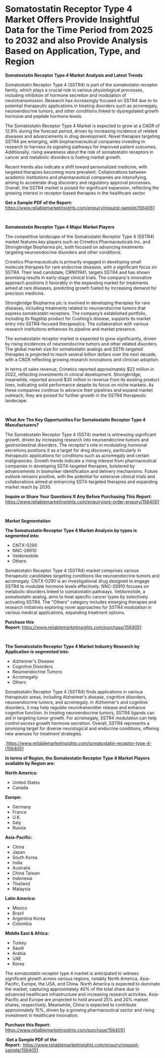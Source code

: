 <p><h1>Somatostatin Receptor Type 4 Market Offers Provide Insightful Data for the Time Period from 2025 to 2032 and also Provide Analysis Based on Application, Type, and Region</h1></p><p><strong>Somatostatin Receptor Type 4 Market Analysis and Latest Trends</strong></p>
<p><p>Somatostatin Receptor Type 4 (SSTR4) is part of the somatostatin receptor family, which plays a crucial role in various physiological processes, including inhibition of hormone secretion and modulation of neurotransmission. Research has increasingly focused on SSTR4 due to its potential therapeutic applications in treating disorders such as acromegaly, neuroendocrine tumors, and other conditions linked to dysregulated growth hormone and peptide hormone levels.</p><p>The Somatostatin Receptor Type 4 Market is expected to grow at a CAGR of 12.9% during the forecast period, driven by increasing incidence of related diseases and advancements in drug development. Novel therapies targeting SSTR4 are emerging, with biopharmaceutical companies investing in research to harness its signaling pathways for improved patient outcomes. Additionally, rising awareness about the role of somatostatin receptors in cancer and metabolic disorders is fueling market growth.</p><p>Recent trends also indicate a shift toward personalized medicine, with targeted therapies becoming more prevalent. Collaborations between academic institutions and pharmaceutical companies are intensifying, aiming to accelerate drug discovery and regulatory approval processes. Overall, the SSTR4 market is poised for significant expansion, reflecting the growing interest in receptor-based therapies in the healthcare sector.</p></p>
<p><strong>Get a Sample PDF of the Report:&nbsp;</strong> <a href="https://www.reliablemarketinsights.com/enquiry/request-sample/1564051?utm_campaign=3712&utm_medium=2&utm_source=Github&utm_content=ia&utm_term=19042025&utm_id=somatostatin-receptor-type-4">https://www.reliablemarketinsights.com/enquiry/request-sample/1564051</a></p>
<p>&nbsp;</p>
<p><strong>Somatostatin Receptor Type 4 Major Market Players</strong></p>
<p><p>The competitive landscape of the Somatostatin Receptor Type 4 (SSTR4) market features key players such as Crinetics Pharmaceuticals Inc. and Strongbridge Biopharma plc, both focused on advancing treatments targeting neuroendocrine disorders and other conditions.</p><p>Crinetics Pharmaceuticals is primarily engaged in developing small molecule therapies for rare endocrine diseases, with a significant focus on SSTR4. Their lead candidate, CRN01941, targets SSTR4 and has shown promising results in early-stage clinical trials. The company's innovative approach positions it favorably in the expanding market for treatments aimed at rare diseases, predicting growth fueled by increasing demand for precision medicine.</p><p>Strongbridge Biopharma plc is involved in developing therapies for rare diseases, including treatments related to neuroendocrine tumors that express somatostatin receptors. The company’s established portfolio, including its flagship product for Cushing’s disease, supports its market entry into SSTR4-focused therapeutics. The collaboration with various research institutions enhances its pipeline and market presence.</p><p>The somatostatin receptor market is expected to grow significantly, driven by rising incidences of neuroendocrine tumors and other related disorders. The global market size for somatostatin analogs and SSTR-targeted therapies is projected to reach several billion dollars over the next decade, with a CAGR reflecting growing research innovations and clinician adoption.</p><p>In terms of sales revenue, Crinetics reported approximately $22 million in 2022, reflecting investments in clinical development. Strongbridge, meanwhile, reported around $30 million in revenue from its existing product lines, indicating solid performance despite its focus on niche markets. As these companies continue to advance their pipelines and expand market outreach, they are poised for further growth in the SSTR4 therapeutic landscape.</p></p>
<p>&nbsp;</p>
<p><strong>What Are The Key Opportunities For Somatostatin Receptor Type 4 Manufacturers?</strong></p>
<p><p>The Somatostatin Receptor Type 4 (SST4) market is witnessing significant growth, driven by increasing research into neuroendocrine tumors and gastrointestinal disorders. The receptor's role in modulating hormonal secretions positions it as a target for drug discovery, particularly in therapeutic applications for conditions such as acromegaly and certain malignancies. Growth trends indicate a rising interest from pharmaceutical companies in developing SST4-targeted therapies, bolstered by advancements in biomarker identification and delivery mechanisms. Future outlook remains positive, with the potential for extensive clinical trials and collaborations aimed at enhancing SST4-targeted therapies and expanding market reach by 2030.</p></p>
<p><strong>Inquire or Share Your Questions If Any Before Purchasing This Report:</strong> <a href="https://www.reliablemarketinsights.com/enquiry/pre-order-enquiry/1564051?utm_campaign=3712&utm_medium=2&utm_source=Github&utm_content=ia&utm_term=19042025&utm_id=somatostatin-receptor-type-4">https://www.reliablemarketinsights.com/enquiry/pre-order-enquiry/1564051</a></p>
<p>&nbsp;</p>
<p><strong>Market Segmentation</strong></p>
<p><strong>The Somatostatin Receptor Type 4 Market Analysis by types is segmented into:</strong></p>
<p><ul><li>CNTX-0290</li><li>NNC-26910</li><li>Veldoreotide</li><li>Others</li></ul></p>
<p><p>Somatostatin Receptor Type 4 (SSTR4) market comprises various therapeutic candidates targeting conditions like neuroendocrine tumors and acromegaly. CNTX-0290 is an investigational drug designed to engage SSTR4 to modulate hormone levels effectively. NNC-26910 focuses on metabolic disorders linked to somatostatin pathways. Veldoreotide, a somatostatin analog, aims to treat specific cancer types by selectively activating SSTR4. The "Others" category includes emerging therapies and research initiatives exploring novel approaches for SSTR4 modulation in various medical applications, expanding treatment options.</p></p>
<p><strong>Purchase this Report:&nbsp;</strong><a href="https://www.reliablemarketinsights.com/purchase/1564051?utm_campaign=3712&utm_medium=2&utm_source=Github&utm_content=ia&utm_term=19042025&utm_id=somatostatin-receptor-type-4">https://www.reliablemarketinsights.com/purchase/1564051</a></p>
<p>&nbsp;</p>
<p><strong>The Somatostatin Receptor Type 4 Market Industry Research by Application is segmented into:</strong></p>
<p><ul><li>Alzheimer's Disease</li><li>Cognitive Disorders</li><li>Neuroendocrine Tumors</li><li>Acromegally</li><li>Others</li></ul></p>
<p><p>Somatostatin Receptor Type 4 (SSTR4) finds applications in various therapeutic areas, including Alzheimer's disease, cognitive disorders, neuroendocrine tumors, and acromegaly. In Alzheimer's and cognitive disorders, it may help regulate neurotransmitter release and enhance cognitive function. In treating neuroendocrine tumors, SSTR4 ligands can aid in targeting tumor growth. For acromegaly, SSTR4 modulation can help control excess growth hormone secretion. Overall, SSTR4 represents a promising target for diverse neurological and endocrine conditions, offering new avenues for treatment strategies.</p></p>
<p><a href="https://www.reliablemarketinsights.com/somatostatin-receptor-type-4-r1564051?utm_campaign=3712&utm_medium=2&utm_source=Github&utm_content=ia&utm_term=19042025&utm_id=somatostatin-receptor-type-4">&nbsp;https://www.reliablemarketinsights.com/somatostatin-receptor-type-4-r1564051</a></p>
<p><strong>In terms of Region, the Somatostatin Receptor Type 4 Market Players available by Region are:</strong></p>
<p>
    <p> <strong> North America: </strong>
        <ul>
            <li>United States</li>
            <li>Canada</li>
        </ul>
        </p> 
    <p> <strong> Europe: </strong>
        <ul>
            <li>Germany</li>
            <li>France</li>
            <li>U.K.</li>
            <li>Italy</li>
            <li>Russia</li>
        </ul>
        </p> 
    <p> <strong> Asia-Pacific: </strong>
        <ul>
            <li>China</li>
            <li>Japan</li>
            <li>South Korea</li>
            <li>India</li>
            <li>Australia</li>
            <li>China Taiwan</li>
            <li>Indonesia</li>
            <li>Thailand</li>
            <li>Malaysia</li>
        </ul>
        </p> 
    <p> <strong> Latin America: </strong>
        <ul>
            <li>Mexico</li>
            <li>Brazil</li>
            <li>Argentina Korea</li>
            <li>Colombia</li>
        </ul>
        </p> 
    <p> <strong> Middle East & Africa: </strong>
        <ul>
            <li>Turkey</li>
            <li>Saudi</li>
            <li>Arabia</li>
            <li>UAE</li>
            <li>Korea</li>
        </ul>
    </p>
    </p>
<p><p>The somatostatin receptor type 4 market is anticipated to witness significant growth across various regions, notably North America, Asia-Pacific, Europe, the USA, and China. North America is expected to dominate the market, capturing approximately 40% of the total share due to advanced healthcare infrastructure and increasing research activities. Asia-Pacific and Europe are projected to hold around 25% and 20% market shares, respectively. Meanwhile, China is expected to contribute approximately 15%, driven by a growing pharmaceutical sector and rising investment in healthcare innovation.</p></p>
<p><strong>Purchase this Report: </strong><a href="https://www.reliablemarketinsights.com/purchase/1564051?utm_campaign=3712&utm_medium=2&utm_source=Github&utm_content=ia&utm_term=19042025&utm_id=somatostatin-receptor-type-4">https://www.reliablemarketinsights.com/purchase/1564051</a></p>
<p>&nbsp;<strong>Get a Sample PDF of the Report:&nbsp;&nbsp;</strong><a href="https://www.reliablemarketinsights.com/enquiry/request-sample/1564051?utm_campaign=3712&utm_medium=2&utm_source=Github&utm_content=ia&utm_term=19042025&utm_id=somatostatin-receptor-type-4">https://www.reliablemarketinsights.com/enquiry/request-sample/1564051</a></p>
<p><strong></strong></p>
<p><p></p><p></p><p></p></p>